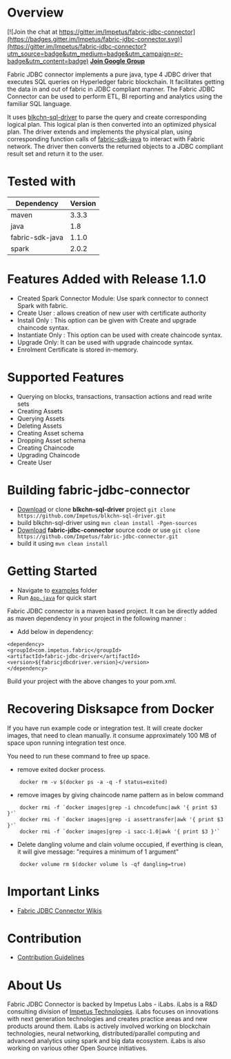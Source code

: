  
 
Overview 
========= 
[![Join the chat at https://gitter.im/Impetus/fabric-jdbc-connector](https://badges.gitter.im/Impetus/fabric-jdbc-connector.svg)](https://gitter.im/Impetus/fabric-jdbc-connector?utm_source=badge&utm_medium=badge&utm_campaign=pr-badge&utm_content=badge) 
**[Join Google Group ](https://groups.google.com/forum/#!forum/fabric-jdbc-driver)**
 
Fabric JDBC connector implements a pure java, type 4 JDBC driver that executes SQL queries on Hyperledger fabric blockchain. It facilitates getting the data in and out of fabric in JDBC compliant manner. The Fabric JDBC Connector can be used to perform ETL, BI reporting and analytics using the familiar SQL language.  
 
It uses [blkchn-sql-driver](https://github.com/Impetus/blkchn-sql-driver) to parse the query and create corresponding logical plan. This logical plan is then converted into an optimized physical plan. The driver extends and implements the physical plan, using corresponding function calls of [fabric-sdk-java](https://github.com/hyperledger/fabric-sdk-java) to interact with Fabric network. The driver then converts the returned objects to a JDBC compliant result set and return it to the user. 
 
 

# Tested with
| Dependency | Version |
|---|---|
| maven | 3.3.3 |
|java | 1.8 |
|fabric-sdk-java | 1.1.0 |
|spark|2.0.2|
 
Features Added with Release 1.1.0
=====
* Created Spark Connector Module: Use spark connector to connect Spark with fabric.
* Create User : allows creation of new user with certificate authority
* Install Only : This option can be given with Create and upgrade chaincode syntax.
* Instantiate Only : This option can be used with create chaincode syntax.
* Upgrade Only: It can be used with upgrade chaincode syntax.   
* Enrolment Certificate is stored in-memory. 

Supported Features  
=============== 

- Querying on blocks, transactions, transaction actions and read write sets
- Creating Assets
- Querying Assets 
- Deleting Assets
- Creating Asset schema
- Dropping Asset schema  
- Creating Chaincode
- Upgrading Chaincode
- Create User

Building fabric-jdbc-connector
==========================
- [Download](https://github.com/Impetus/blkchn-sql-driver/archive/master.zip) or clone <b>blkchn-sql-driver</b> project `git clone https://github.com/Impetus/blkchn-sql-driver.git`
- build blkchn-sql-driver using `mvn clean install -Pgen-sources`
- [Download](https://github.com/Impetus/fabric-jdbc-connector/archive/master.zip) <b>fabric-jdbc-connector</b> source code or use `git clone https://github.com/Impetus/fabric-jdbc-connector.git` 
- build it using `mvn clean install` 

Getting Started 
===============  


- Navigate to [examples](https://github.com/Impetus/fabric-jdbc-connector/tree/master/fabric-jdbc-examples) folder 
- Run [`App.java`](https://github.com/Impetus/fabric-jdbc-connector/blob/master/fabric-jdbc-examples/src/main/java/com/impetus/fabric/example/App.java) for quick start 
 
 
Fabric JDBC connector is a maven based project. It can be directly added as maven dependency in your project in the following manner : 
  
  
* Add below in dependency: 
  
``` 
<dependency> 
<groupId>com.impetus.fabric</groupId> 
<artifactId>fabric-jdbc-driver</artifactId> 
<version>${fabricjdbcdriver.version}</version> 
</dependency> 
``` 
 
Build your project with the above changes to your pom.xml. 
 

Recovering Disksapce from Docker 
=================================
If you have run example code or integration test. It will create docker images, that need to clean manually. it consume
 approximately 100 MB of space upon running integration test once.

You need to run these command to free up space.
- remove exited docker process.  
```
    docker rm -v $(docker ps -a -q -f status=exited)
```
- remove images by giving chaincode name pattern as in below command   
```
    docker rmi -f `docker images|grep -i chncodefunc|awk '{ print $3 }'`
    docker rmi -f `docker images|grep -i assettransfer|awk '{ print $3 }'`
    docker rmi -f `docker images|grep -i sacc-1.0|awk '{ print $3 }'`
```
- Delete dangling volume and clain volume occupied, if everthing is clean, it will give message: "requires a minimum of 1 argument"  
```
    docker volume rm $(docker volume ls -qf dangling=true) 
```
 
Important Links 
=============== 
* [Fabric JDBC Connector Wikis](https://github.com/Impetus/fabric-jdbc-connector/wiki) 
 
  
 
Contribution 
============ 
* [Contribution Guidelines](https://github.com/Impetus/fabric-jdbc-connector/blob/master/CONTRIBUTING.md) 
 
About Us 
======== 
Fabric JDBC Connector is backed by Impetus Labs - iLabs. iLabs is a R&D consulting division of [Impetus Technologies](http://www.impetus.com). iLabs focuses on innovations with next generation technologies and creates practice areas and new products around them. iLabs is actively involved working on blockchain technologies, neural networking, distributed/parallel computing and advanced analytics using spark and big data ecosystem. iLabs is also working on various other Open Source initiatives. 
 
 
